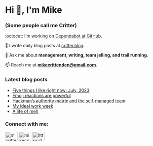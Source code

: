 # Hi 👋, I'm Mike
### (Some people call me Critter)

:octocat: I’m working on [Dependabot at GitHub](https://github.com/features/security).

📝 I write daily blog posts at [critter.blog](https://critter.blog).

💬 Ask me about **management, writing, team jelling, and trail running**.

📫 Reach me at **mikecrittenden@gmail.com**.

### Latest blog posts
<!-- BLOG-POST-LIST:START -->
- [Five things I like right now: July, 2023](https://critter.blog/2023/06/30/five-things-i-like-right-now-july-2023/)
- [Emoji reactions are powerful](https://critter.blog/2023/06/29/emoji-reactions-are-powerful/)
- [Hackman’s authority matrix and the self-managed team](https://critter.blog/2023/06/28/hackmans-authority-matrix-and-the-self-managed-team/)
- [My ideal work week](https://critter.blog/2023/06/27/my-ideal-work-week/)
- [A life of meh](https://critter.blog/2023/06/26/a-life-of-meh/)
<!-- BLOG-POST-LIST:END -->

<h3 align="left">Connect with me:</h3>
<p align="left">
<a href="https://twitter.com/mcrittenden" target="blank"><img align="center" src="https://raw.githubusercontent.com/rahuldkjain/github-profile-readme-generator/master/src/images/icons/Social/twitter.svg" alt="mcrittenden" height="30" width="40" /></a>
<a href="https://linkedin.com/in/mikecrittenden" target="blank"><img align="center" src="https://raw.githubusercontent.com/rahuldkjain/github-profile-readme-generator/master/src/images/icons/Social/linked-in-alt.svg" alt="mikecrittenden" height="30" width="40" /></a>
<a href="https://critter.blog/feed/" target="blank"><img align="center" src="https://raw.githubusercontent.com/rahuldkjain/github-profile-readme-generator/master/src/images/icons/Social/rss.svg" alt="https://critter.blog/feed/" height="30" width="40" /></a>
</p>
